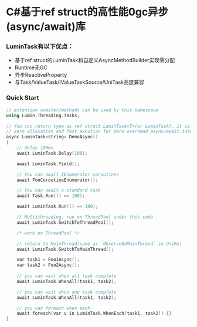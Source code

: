 # **C#基于ref struct的高性能0gc异步(async/await)库**


### **LuminTask有以下优点：**

*   基于ref struct的LuminTask和自定义AsyncMethodBuilder实现零分配
*   Runtime无GC
*   异步ReactiveProperty
*   与Task/ValueTask/IValueTaskSource/UniTask高度兼容

### **Quick Start**

```cpp
// extension awaiter/methods can be used by this namespace
using Lumin.Threading.Tasks;

// You can return type as ref struct LuminTask<T>(or LuminTask), it is unity specialized lightweight alternative of Task<T>
// zero allocation and fast excution for zero overhead async/await integrate with Unity
async LuminTask<string> DemoAsync()
{
    // delay 100ms
    await LuminTask.Delay(100); 

    await LuminTask.Yield();

    // You can await IEnumerator coroutines
    await FooCoroutineEnumerator();

    // You can await a standard task
    await Task.Run(() => 100);

    await LuminTask.Run(() => 100);

    // Multithreading, run on ThreadPool under this code
    await LuminTask.SwitchToThreadPool();

    /* work on ThreadPool */

    // return to MainThread(same as `ObserveOnMainThread` in UniRx)
    await LuminTask.SwitchToMainThread();

    var task1 = Foo1Async();
    var task2 = Foo2Async();
    
    // you can wait when all task complete
    await LuminTask.WhenAll(task1, task2);

    // you can wait when any task complete
    await LuminTask.WhenAll(task1, task2);

    // you can foreach when each
    await foreach(var v in LuminTask.WhenEach(task1, task2)) {}
}
```

